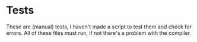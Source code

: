 # Tests

These are (manual) tests, I haven't made a script to test them and check for errors. All of these files must run, if not there's a problem with the compiler. 